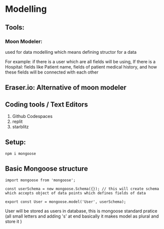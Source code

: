 # Modelling

## Tools:
### Moon Modeler: 

used for data modelling which means  defining structor for a data 

For example: if there is a user which are all fields will be using, 
If there is a Hospital: fields like Patient name, fields of patient medical history, and how these fields will be connected with each other

## Eraser.io: Alternative of moon modeler


## Coding tools / Text Editors
1. Github Codespaces
2. replit
3. starblitz 

## Setup:
 ```
 npm i mongoose
 ```

 ## Basic Mongoose structure
 ```
 import mongoose from 'mongoose';

const userSchema = new mongoose.Schema({}); // this will create schema which accepts object of data points which defines fields of data

export const User = mongoose.model('User', userSchema);
```

User will be stored as users in database, this is mongoose standard pratice (all small letters and adding 's' at end basically it makes model as plural and store it )


